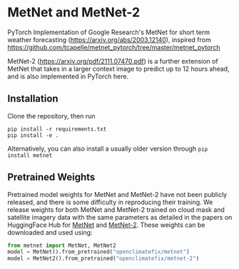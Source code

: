# MetNet and MetNet-2

PyTorch Implementation of Google Research's MetNet for short term weather forecasting (https://arxiv.org/abs/2003.12140), inspired from https://github.com/tcapelle/metnet_pytorch/tree/master/metnet_pytorch

MetNet-2 (https://arxiv.org/pdf/2111.07470.pdf) is a further extension of MetNet that takes in a larger context image to predict up to 12 hours ahead, and is also implemented in PyTorch here.

## Installation

Clone the repository, then run
```shell
pip install -r requirements.txt
pip install -e .
````

Alternatively, you can also install a usually older version through ```pip install metnet```


## Pretrained Weights
Pretrained model weights for MetNet and MetNet-2 have not been publicly released, and there is some difficulty in reproducing their training. We release weights for both MetNet and MetNet-2 trained on cloud mask and satellite imagery data with the same parameters as detailed in the papers on HuggingFace Hub for [MetNet](https://huggingface.co/openclimatefix/metnet) and [MetNet-2](https://huggingface.co/openclimatefix/metnet-2). These weights can be downloaded and used using:

```python
from metnet import MetNet, MetNet2
model = MetNet().from_pretrained("openclimatefix/metnet")
model = MetNet2().from_pretrained("openclimatefix/metnet-2")
```
